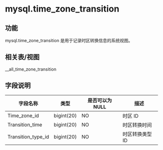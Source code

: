mysql.time_zone_transition 
===============================================



功能 
-----------

mysql.time_zone_transition 是用于记录时区转换信息的系统视图。

相关表/视图 
---------------

__all_time_zone_transition

字段说明 
-------------



|      **字段名称**      |   **类型**   | **是否可以为 NULL** |  **描述**   |
|--------------------|------------|----------------|-----------|
| Time_zone_id       | bigint(20) | NO             | 时区 ID     |
| Transition_time    | bigint(20) | NO             | 时区转换时间    |
| Transition_type_id | bigint(20) | NO             | 时区转换类型 ID |


